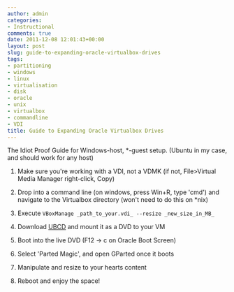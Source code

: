 ```yaml
---
author: admin
categories:
- Instructional
comments: true
date: 2011-12-08 12:01:43+00:00
layout: post
slug: guide-to-expanding-oracle-virtualbox-drives
tags:
- partitioning
- windows
- linux
- virtualisation
- disk
- oracle
- unix
- virtualbox
- commandline
- VDI
title: Guide to Expanding Oracle Virtualbox Drives
---
```



The Idiot Proof Guide for Windows-host, \*-guest setup. (Ubuntu in my case, and should work for any host)

	
  1. Make sure you're working with a VDI, not a VDMK (if not, File>Virtual Media Manager right-click, Copy)

	
  2. Drop into a command line (on windows, press Win+R, type 'cmd') and navigate to the Virtualbox directory (won't need to do this on \*nix)

	
  3. Execute `VBoxManage _path_to_your.vdi_ --resize _new_size_in_MB_`

	
  4. Download [UBCD](http://www.ultimatebootcd.com/download.html) and mount it as a DVD to your VM

	
  5. Boot into the live DVD (F12 -> c on Oracle Boot Screen)

	
  6. Select 'Parted Magic', and open GParted once it boots

	
  7. Manipulate and resize to your hearts content

	
  8. Reboot and enjoy the space!

